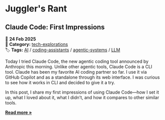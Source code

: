 # Juggler's Rant

## Claude Code: First Impressions

📅 **24 Feb 2025**  
📂 **Category:** [tech-explorations](#)  
🏷️ **Tags:** [AI](#) / [coding-assistants](#) / [agentic-systems](#) / [LLM](#)

Today I tried Claude Code, the new agentic coding tool announced by Anthropic this morning. Unlike other agentic tools, Claude Code is a CLI tool. Claude has been my favorite AI coding partner so far. I use it via GitHub Copilot and as a standalone through its web interface. I was curious to see how it works in CLI and decided to give it a try.

In this post, I share my first impressions of using Claude Code—how I set it up, what I loved about it, what I didn’t, and how it compares to other similar tools.

[**Read more »**](interface-design/browser/browser.md)

